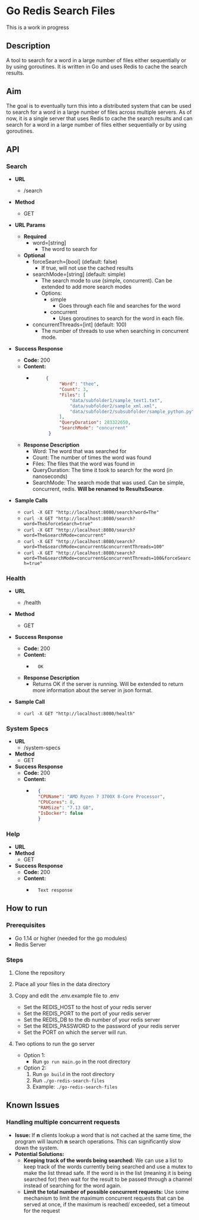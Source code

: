 # Go Redis Search Files
This is a work in progress
## Description
A tool to search for a word in a large number of files either sequentially or by using goroutines. 
It is written in Go and uses Redis to cache the search results. 
## Aim
The goal is to eventually turn this into a distributed system that can be used to search for a word in a large number of files across multiple servers. As of now, it is a single server that uses Redis to cache the search results and can search for a word in a large number of files either sequentially or by using goroutines.
## API
### Search
- **URL**
    - /search
- **Method**
    - GET
- **URL Params**
    - **Required**
        - word=[string]
            - The word to search for
    - **Optional**
        - forceSearch=[bool] (default: false)
            - If true, will not use the cached results
        - searchMode=[string] (default: simple)
            - The search mode to use (simple, concurrent). Can be extended to add more search modes
            - Options:
                - simple
                    - Goes through each file and searches for the word
                - concurrent
                    - Uses goroutines to search for the word in each file.
        - concurrentThreads=[int] (default: 100)
            - The number of threads to use when searching in concurrent mode.
             
- **Success Response**
    - **Code:** 200
    - **Content:** 
        - ```json
               {
                    "Word": "thee",
                    "Count": 3,
                    "Files": [
                        "data/subfolder1/sample_text1.txt",
                        "data/subfolder2/sample_xml.xml",
                        "data/subfolder2/subsubfolder/sample_python.py",
                    ],
                    "QueryDuration": 283322650,
                    "SearchMode": "concurrent"
                }
            ```
    - **Response Description**
        - Word: The word that was searched for
        - Count: The number of times the word was found
        - Files: The files that the word was found in
        - QueryDuration: The time it took to search for the word (in nanoseconds)
        - SearchMode: The search mode that was used. Can be simple, concurrent, redis. **Will be renamed to ResultsSource**.
- **Sample Calls**
    - ```curl -X GET "http://localhost:8080/search?word=The"```
    - ```curl -X GET "http://localhost:8080/search?word=The&forceSearch=true"```
    - ```curl -X GET "http://localhost:8080/search?word=The&searchMode=concurrent"```
    - ```curl -X GET "http://localhost:8080/search?word=The&searchMode=concurrent&concurrentThreads=100"```
    - ```curl -X GET "http://localhost:8080/search?word=The&searchMode=concurrent&concurrentThreads=100&forceSearch=true"```
### Health
- **URL**
    - /health
- **Method**
    - GET
- **Success Response**

    - **Code:** 200
    - **Content:** 
        - ```text
            OK
          ```
    - **Response Description**
        - Returns OK if the server is running. Will be extended to return more information about the server in json format.

- **Sample Call**
    - ```curl -X GET "http://localhost:8080/health"```
### System Specs
- **URL**
    - /system-specs
- **Method**
    - GET
- **Success Response**
    - **Code:** 200
    - **Content:** 
        - ```json
            {
            "CPUName": "AMD Ryzen 7 3700X 8-Core Processor",
            "CPUCores": 8,
            "RAMSize": "7.13 GB",
            "IsDocker": false
            }
            ```
### Help
- **URL**
- **Method**
    - GET
- **Success Response**
    - **Code:** 200
    - **Content:**
        - ```text
            Text response
          ```
## How to run
### Prerequisites
- Go 1.14 or higher (needed for the go modules)
- Redis Server
### Steps
1. Clone the repository
2. Place all your files in the data directory
3. Copy and edit the .env.example file to .env
    - Set the REDIS_HOST to the host of your redis server
    - Set the REDIS_PORT to the port of your redis server
    - Set the REDIS_DB to the db number of your redis server
    - Set the REDIS_PASSWORD to the password of your redis server
    - Set the PORT on which the server will run.

4. Two options to run the go server
   - Option 1:
        - Run `go run main.go` in the root directory
    - Option 2:
        1. Run `go build` in the root directory
        2. Run `./go-redis-search-files`
        3. Example: `./go-redis-search-files`

## Known Issues
### Handling multiple concurrent requests
- **Issue:** If **n** clients lookup a word that is not cached at the same time, the program will launch **n** search operations. This can significantly slow down the system.
- **Potential Solutions:**
    - **Keeping track of the words being searched:** We can use a list to keep track of the words currently being searched and use a mutex to make the list thread safe. If the word is in the list (meaning it is being searched for) then wait for the result to be passed through a channel instead of searching for the word again.
    - **Limit the total number of possible concurrent requests:** Use some mechanism to limit the maximum concurrent requests that can be served at once, if the maximum is reached/ exceeded, set a timeout for the request
